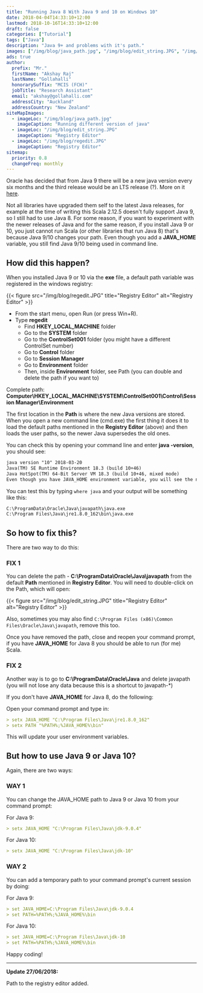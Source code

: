 ```yaml
---
title: "Running Java 8 With Java 9 and 10 on Windows 10"
date: 2018-04-04T14:33:10+12:00
lastmod: 2018-10-16T14:33:10+12:00
draft: false
categories: ["Tutorial"]
tags: ["Java"]
description: "Java 9+ and problems with it's path."
images: ["/img/blog/java_path.jpg", "/img/blog/edit_string.JPG", "/img/blog/regedit.JPG"]
ads: true
author:
  prefix: "Mr."
  firstName: "Akshay Raj"
  lastName: "Gollahalli"
  honorarySuffix: "MCIS (FCH)"
  jobTitle: "Research Assistant"
  email: "akshay@gollahalli.com"
  addressCity: "Auckland"
  addressCountry: "New Zealand"
siteMapImages:
  - imageLoc: "/img/blog/java_path.jpg"
    imageCaption: "Running different version of java"
  - imageLoc: "/img/blog/edit_string.JPG"
    imageCaption: "Registry Editor"
  - imageLoc: "/img/blog/regedit.JPG"
    imageCaption: "Registry Editor"
sitemap:
  priority: 0.8
  changeFreq: monthly
---
```


Oracle has decided that from Java 9 there will be a new java version every six months and the third release would be an LTS release (?). More on it [here](https://medium.com/codefx-weekly/radical-new-plans-for-java-5f237ab05b0).

Not all libraries have upgraded them self to the latest Java releases, for example at the time of writing this Scala 2.12.5 doesn't fully support Java 9, so I still had to use Java 8. For some reason, if you want to experiment with the newer releases of Java and for the same reason, if you install Java 9 or 10, you just cannot run Scala (or other libraries that run Java 8) that's because Java 9/10 changes your path. Even though you add a **JAVA_HOME** variable, you still find Java 9/10 being used in command line.

<!--adsense-->

## How did this happen?

When you installed Java 9 or 10 via the **exe** file, a default path variable was registered in the windows registry:

{{< figure src="/img/blog/regedit.JPG" title="Registry Editor" alt="Registry Editor" >}}

* From the start menu, open Run (or press Win+R).
* Type **regedit**
  * Find **HKEY_LOCAL_MACHINE** folder
  * Go to the **SYSTEM** folder
  * Go to the **ControlSet001** folder (you might have a different ControlSet number)
  * Go to **Control** folder
  * Go to **Session Manager**
  * Go to **Environment** folder
  * Then, inside **Environment** folder, see Path (you can double and delete the path if you want to)

Complete path: **Computer\HKEY_LOCAL_MACHINE\SYSTEM\ControlSet001\Control\Session Manager\Environment**

The first location in the **Path** is where the new Java versions are stored. When you open a new command line (cmd.exe) the first thing it does it to load the default paths mentioned in the **Registry Editor** (above) and then loads the user paths, so the newer Java supersedes the old ones.

You can check this by opening your command line and enter **java -version**, you should see:

```md
java version "10" 2018-03-20
Java(TM) SE Runtime Environment 18.3 (build 10+46)
Java HotSpot(TM) 64-Bit Server VM 18.3 (build 10+46, mixed mode)
Even though you have JAVA_HOME environment variable, you will see the newer ones, as I said earlier, defaults paths are loaded first.
```

<!--adsense-->

You can test this by typing `where java` and your output will be something like this:

```md
C:\ProgramData\Oracle\Java\javapath\java.exe
C:\Program Files\Java\jre1.8.0_162\bin\java.exe
```

## So how to fix this?

There are two way to do this:

### FIX 1

You can delete the path - **C:\ProgramData\Oracle\Java\javapath** from the default **Path** mentioned in **Registry Editor**. You will need to double-click on the Path, which will open:

{{< figure src="/img/blog/edit_string.JPG" title="Registry Editor" alt="Registry Editor" >}}

Also, sometimes you may also find `C:\Program Files (x86)\Common Files\Oracle\Java\javapath`, remove this too.

Once you have removed the path, close and reopen your command prompt, if you have **JAVA_HOME** for Java 8 you should be able to run (for me) Scala.

### FIX 2

Another way is to go to **C:\ProgramData\Oracle\Java** and delete javapath (you will not lose any data because this is a shortcut to javapath-*)

If you don't have **JAVA_HOME** for Java 8, do the following:

Open your command prompt and type in:

```md
> setx JAVA_HOME "C:\Program Files\Java\jre1.8.0_162"
> setx PATH "%PATH%;%JAVA_HOME%\bin"
```

This will update your user environment variables.

## But how to use Java 9 or Java 10?

Again, there are two ways:

<!--adsense-->

### WAY 1

You can change the JAVA_HOME path to Java 9 or Java 10 from your command prompt:

For Java 9:

```md
> setx JAVA_HOME "C:\Program Files\Java\jdk-9.0.4"
```

For Java 10:

```md
> setx JAVA_HOME "C:\Program Files\Java\jdk-10"
```

<!--adsense-->

### WAY 2

You can add a temporary path to your command prompt's current session by doing:

For Java 9:

```md
> set JAVA_HOME=C:\Program Files\Java\jdk-9.0.4
> set PATH=%PATH%;%JAVA_HOME%\bin
```

For Java 10:

```md
> set JAVA_HOME=C:\Program Files\Java\jdk-10
> set PATH=%PATH%;%JAVA_HOME%\bin
```

Happy coding!

---

**Update 27/06/2018:**

Path to the registry editor added.
